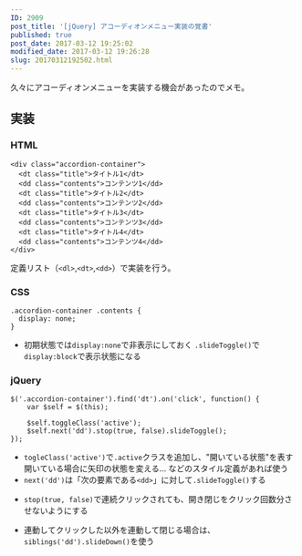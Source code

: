 ```yaml
---
ID: 2909
post_title: '[jQuery] アコーディオンメニュー実装の覚書'
published: true
post_date: 2017-03-12 19:25:02
modified_date: 2017-03-12 19:26:28
slug: 20170312192502.html
---
```

久々にアコーディオンメニューを実装する機会があったのでメモ。

<h2>実装</h2>

<h3>HTML</h3>

<pre><code class="language-markup">&lt;div class="accordion-container"&gt;
  &lt;dt class="title"&gt;タイトル1&lt;/dt&gt;
  &lt;dd class="contents"&gt;コンテンツ1&lt;/dd&gt;
  &lt;dt class="title"&gt;タイトル2&lt;/dt&gt;
  &lt;dd class="contents"&gt;コンテンツ2&lt;/dd&gt;
  &lt;dt class="title"&gt;タイトル3&lt;/dt&gt;
  &lt;dd class="contents"&gt;コンテンツ3&lt;/dd&gt;
  &lt;dt class="title"&gt;タイトル4&lt;/dt&gt;
  &lt;dd class="contents"&gt;コンテンツ4&lt;/dd&gt;
&lt;/div&gt;
</code></pre>

定義リスト（<code>&lt;dl&gt;</code>,<code>&lt;dt&gt;</code>,<code>&lt;dd&gt;</code>）で実装を行う。

<h3>CSS</h3>

<pre><code class="language-css">.accordion-container .contents {
  display: none;
}
</code></pre>

<ul>
<li>初期状態では<code>display:none</code>で非表示にしておく
<code>.slideToggle()</code>で<code>display:block</code>で表示状態になる</li>
</ul>

<h3>jQuery</h3>

<pre><code class="language-javascript">$('.accordion-container').find('dt').on('click', function() {
    var $self = $(this);

    $self.toggleClass('active');
    $self.next('dd').stop(true, false).slideToggle();
});
</code></pre>

<ul>
<li><code>togleClass('active')</code>で<code>.active</code>クラスを追加し、"開いている状態"を表す
開いている場合に矢印の状態を変える… などのスタイル定義があれば使う</li>
<li><code>next('dd')</code>は「次の要素である<code>&lt;dd&gt;</code>」に対して<code>.slideToggle()</code>する</li>
<li><p><code>stop(true, false)</code>で連続クリックされても、開き閉じをクリック回数分させないようにする</p></li>
<li><p>連動してクリックした以外を連動して閉じる場合は、<code>siblings('dd').slideDown()</code>を使う</p></li>
</ul>